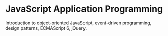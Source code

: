 # JavaScript Application Programming
Introduction to object-oriented JavaScript, event-driven programming, design patterns, ECMAScript 6, jQuery.
